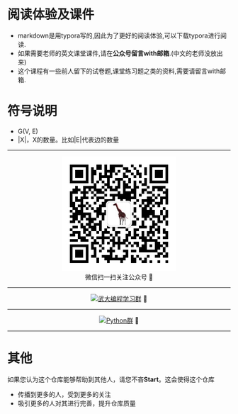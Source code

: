 # 阅读体验及课件

* markdown是用typora写的,因此为了更好的阅读体验,可以下载typora进行阅读.
* 如果需要老师的英文课堂课件,请在**公众号留言with邮箱**.(中文的老师没放出来)
* 这个课程有一些前人留下的试卷题,课堂练习题之类的资料,需要请留言with邮箱.

# 符号说明

- G(V, E) 
- |X|，X的数量。比如|E|代表边的数量

---



<div align=center> <img src=./qrcode_for_gh_7257363aadd8_258.jpg/> </div>
<div align=center>微信扫一扫关注公众号 🙂 </div>

---




<div align=center><a target="_blank" href="https://shang.qq.com/wpa/qunwpa?idkey=3c1fb4fbcc478fd5264a1d29472ae6e7752b5e1bdbab3af31b560766389e27e2"><img border="0" src="https://pub.idqqimg.com/wpa/images/group.png" alt="武大编程学习群" title="武大编程学习群"></a> 🙂 </div>

---

<div align=center><a target="_blank" href="https://shang.qq.com/wpa/qunwpa?idkey=b1f60f79b3ca3529de11e4d2eb36924a35f57ad3419b3a7563bbaad8043ba008"><img border="0" src="https://pub.idqqimg.com/wpa/images/group.png" alt="Python群" title="Python群"></a> 🙂 </div>

---
# 其他
如果您认为这个仓库能够帮助到其他人，请您不吝**Start**。这会使得这个仓库

- 传播到更多的人，受到更多的关注
- 吸引更多的人对其进行完善，提升仓库质量



